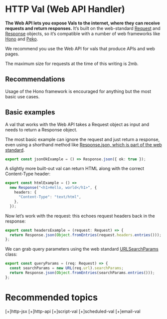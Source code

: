 # HTTP Val (Web API Handler)

**The Web API lets you expose Vals to the internet, where they can receive requests and return responses.** It’s built on the web-standard [Request](https://developer.mozilla.org/en-US/docs/Web/API/Request) and [Response](https://developer.mozilla.org/en-US/docs/Web/API/Response) objects, so it’s compatible with a number of web frameworks like [Hono](https://hono.dev/) and [Peko](https://github.com/sejori/peko).

We recommend you use the Web API for vals that produce APIs and web pages.

The maximum size for requests at the time of this writing is 2mb.

## Recommendations

Usage of the Hono framework is encouraged for anything but the most basic use cases.
## Basic examples

A val that works with the Web API takes a Request object as input and needs to return a Response object.

The most basic example can ignore the request and just return a response, even using a shorthand method like [Response.json, which is part of the web standard](https://developer.mozilla.org/en-US/docs/Web/API/Response/json_static).

```ts
export const jsonOkExample = () => Response.json({ ok: true });
```

A slightly more built-out val can return HTML along with the correct Content-Type header:

```ts
export const htmlExample = () =>
  new Response("<h1>Hello, world</h1>", {
    headers: {
      "Content-Type": "text/html",
    },
  });
```

Now let’s work with the request: this echoes request headers back in the response:

```ts
export const headersExample = (request: Request) => {
  return Response.json(Object.fromEntries(request.headers.entries()));
};
```

We can grab query parameters using the web standard [URLSearchParams](https://developer.mozilla.org/en-US/docs/Web/API/URL/searchParams) class:

```ts
export const queryParams = (req: Request) => {
  const searchParams = new URL(req.url).searchParams;
  return Response.json(Object.fromEntries(searchParams.entries()));
};
```

# Recommended topics

[+]http-jsx
[+]http-api
[+]script-val
[+]scheduled-val
[+]email-val